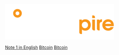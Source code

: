 ![hashpire](../Attachments/hashpire.png)

[Note 1 in English](../EN/Note%201%20in%20English.md)
[Bitcoin](Bitcoin.md)
[Bitcoin](../EN/Bitcoin.md)